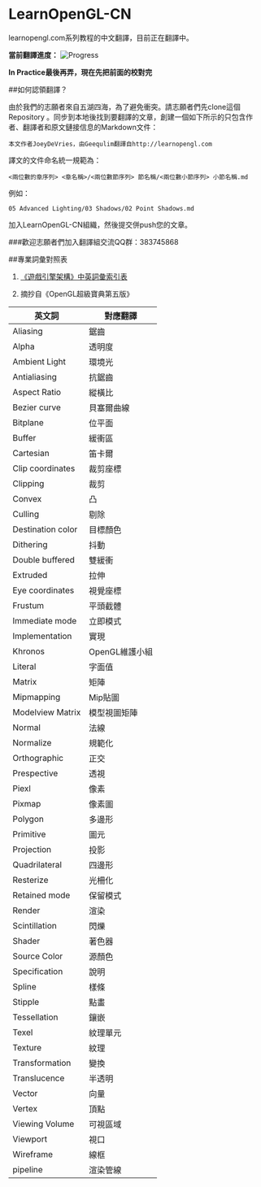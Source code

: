 # LearnOpenGL-CN
learnopengl.com系列教程的中文翻譯，目前正在翻譯中。

**當前翻譯進度：**
![Progress](http://progressed.io/bar/70?title=40/57)


**In Practice最後再弄，現在先把前面的校對完**

##如何認領翻譯？

由於我們的志願者來自五湖四海，為了避免衝突。請志願者們先clone這個Repository 。同步到本地後找到要翻譯的文章，創建一個如下所示的只包含作者、翻譯者和原文鏈接信息的Markdown文件：

    本文作者JoeyDeVries，由Geequlim翻譯自http://learnopengl.com

譯文的文件命名統一規範為：

    <兩位數的章序列> <章名稱>/<兩位數節序列> 節名稱/<兩位數小節序列> 小節名稱.md

例如：

	05 Advanced Lighting/03 Shadows/02 Point Shadows.md

加入LearnOpenGL-CN組織，然後提交併push您的文章。

###歡迎志願者們加入翻譯組交流QQ群：383745868



##專業詞彙對照表


1. [《遊戲引擎架構》中英詞彙索引表](http://www.cnblogs.com/miloyip/p/GameEngineArchitectureIndex.html)

2. 摘抄自《OpenGL超級寶典第五版》


英文詞 | 對應翻譯
---|---
Aliasing | 鋸齒
Alpha | 透明度
Ambient Light|環境光
Antialiasing|抗鋸齒
Aspect Ratio|縱橫比
Bezier curve|貝塞爾曲線
Bitplane|位平面
Buffer|緩衝區
Cartesian|笛卡爾
Clip coordinates|裁剪座標
Clipping|裁剪
Convex|凸
Culling|剔除
Destination color|目標顏色
Dithering|抖動
Double buffered|雙緩衝
Extruded|拉伸
Eye coordinates|視覺座標
Frustum|平頭截體
Immediate mode|立即模式
Implementation|實現
Khronos|OpenGL維護小組
Literal|字面值
Matrix|矩陣
Mipmapping|Mip貼圖
Modelview Matrix|模型視圖矩陣
Normal|法線
Normalize|規範化
Orthographic|正交
Prespective|透視
Piexl|像素
Pixmap|像素圖
Polygon|多邊形
Primitive|圖元
Projection|投影
Quadrilateral|四邊形
Resterize|光柵化
Retained mode|保留模式
Render|渲染
Scintillation|閃爍
Shader|著色器
Source Color|源顏色
Specification|說明
Spline|樣條
Stipple|點畫
Tessellation|鑲嵌
Texel|紋理單元
Texture|紋理
Transformation|變換
Translucence|半透明
Vector|向量
Vertex|頂點
Viewing Volume|可視區域
Viewport|視口
Wireframe|線框
pipeline | 渲染管線
